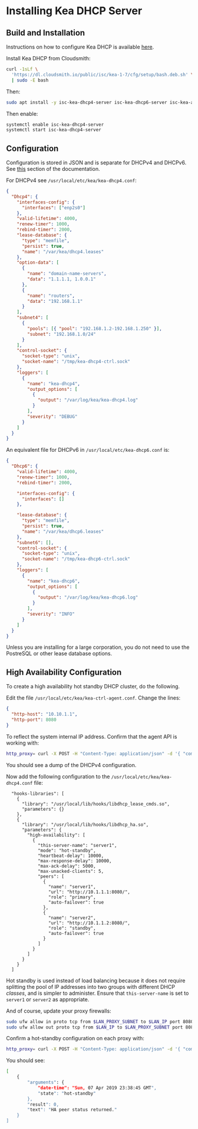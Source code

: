 # Installing Kea DHCP Server

## Build and Installation

Instructions on how to configure Kea DHCP is available [here](https://kb.isc.org/docs/isc-kea-packages).

Install Kea DHCP from Cloudsmith:

```sh
curl -1sLf \
  'https://dl.cloudsmith.io/public/isc/kea-1-7/cfg/setup/bash.deb.sh' \
  | sudo -E bash
```

Then:

```sh
sudo apt install -y isc-kea-dhcp4-server isc-kea-dhcp6-server isc-kea-admin isc-kea-ctrl-agent
```

Then enable:

```sh
systemctl enable isc-kea-dhcp4-server
systemctl start isc-kea-dhcp4-server
```

## Configuration

Configuration is stored in JSON and is separate for DHCPv4 and DHCPv6. See [this](https://ftp.isc.org/isc/kea/cur/doc/kea-guide.html#idm45914470877152) section of the documentation.

For DHCPv4 see `/usr/local/etc/kea/kea-dhcp4.conf`:

```json
{
  "Dhcp4": {
    "interfaces-config": {
      "interfaces": ["enp2s0"]
    },
    "valid-lifetime": 4000,
    "renew-timer": 1000,
    "rebind-timer": 2000,
    "lease-database": {
      "type": "memfile",
      "persist": true,
      "name": "/var/kea/dhcp4.leases"
    },
    "option-data": [
      {
        "name": "domain-name-servers",
        "data": "1.1.1.1, 1.0.0.1"
      },
      {
        "name": "routers",
        "data": "192.168.1.1"
      }
    ],
    "subnet4": [
      {
        "pools": [{ "pool": "192.168.1.2-192.168.1.250" }],
        "subnet": "192.168.1.0/24"
      }
    ],
    "control-socket": {
      "socket-type": "unix",
      "socket-name": "/tmp/kea-dhcp4-ctrl.sock"
    },
    "loggers": [
      {
        "name": "kea-dhcp4",
        "output_options": [
          {
            "output": "/var/log/kea/kea-dhcp4.log"
          }
        ],
        "severity": "DEBUG"
      }
    ]
  }
}
```

An equivalent file for DHCPv6 in `/usr/local/etc/kea-dhcp6.conf` is:

```json
{
  "Dhcp6": {
    "valid-lifetime": 4000,
    "renew-timer": 1000,
    "rebind-timer": 2000,

    "interfaces-config": {
      "interfaces": []
    },

    "lease-database": {
      "type": "memfile",
      "persist": true,
      "name": "/var/kea/dhcp6.leases"
    },
    "subnet6": [],
    "control-socket": {
      "socket-type": "unix",
      "socket-name": "/tmp/kea-dhcp6-ctrl.sock"
    },
    "loggers": [
      {
        "name": "kea-dhcp6",
        "output_options": [
          {
            "output": "/var/log/kea/kea-dhcp6.log"
          }
        ],
        "severity": "INFO"
      }
    ]
  }
}
```

Unless you are installing for a large corporation, you do not need to use the PostreSQL or other lease database options.

## High Availability Configuration

To create a high availability hot standby DHCP cluster, do the following.

Edit the file `/usr/local/etc/kea/kea-ctrl-agent.conf`. Change the lines:

```json
{
  "http-host": "10.10.1.1",
  "http-port": 8080
}
```

To reflect the system internal IP address. Confirm that the agent API is working with:

```bash
http_proxy= curl -X POST -H "Content-Type: application/json" -d '{ "command": "config-get", "service": [ "dhcp4" ] }' http://10.10.1.1:8080/
```

You should see a dump of the DHCPv4 configuration.

Now add the following configuration to the `/usr/local/etc/kea/kea-dhcp4.conf` file:

```json5
  "hooks-libraries": [
    {
      "library": "/usr/local/lib/hooks/libdhcp_lease_cmds.so",
      "parameters": {}
    },
    {
      "library": "/usr/local/lib/hooks/libdhcp_ha.so",
      "parameters": {
        "high-availability": [
          {
            "this-server-name": "server1",
            "mode": "hot-standby",
            "heartbeat-delay": 10000,
            "max-response-delay": 10000,
            "max-ack-delay": 5000,
            "max-unacked-clients": 5,
            "peers": [
              {
                "name": "server1",
                "url": "http://10.1.1.1:8080/",
                "role": "primary",
                "auto-failover": true
              },
              {
                "name": "server2",
                "url": "http://10.1.1.2:8080/",
                "role": "standby",
                "auto-failover": true
              }
            ]
          }
        ]
      }
    }
  ]
```

Hot standby is used instead of load balancing because it does not require splitting the pool of IP addresses into two groups with different DHCP _classes_, and is simpler to administer. Ensure that `this-server-name` is set to `server1` or `server2` as appropriate.

And of course, update your proxy firewalls:

```bash
sudo ufw allow in proto tcp from $LAN_PROXY_SUBNET to $LAN_IP port 8080
sudo ufw allow out proto tcp from $LAN_IP to $LAN_PROXY_SUBNET port 8080
```

Confirm a hot-standby configuration on each proxy with:

```bash
http_proxy= curl -X POST -H "Content-Type: application/json" -d '{ "command": "ha-heartbeat", "service": [ "dhcp4" ] }' http://10.1.1.1:8080 | python -m json.tool
```

You should see:

```sh
[
    {
        "arguments": {
            "date-time": "Sun, 07 Apr 2019 23:38:45 GMT",
            "state": "hot-standby"
        },
        "result": 0,
        "text": "HA peer status returned."
    }
]
```
